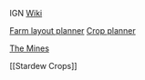 IGN
[Wiki](https://stardewvalleywiki.com/)


[Farm layout planner](https://stardew.info/)
[Crop planner](https://exnil.github.io/crop_planner/)

[The Mines](https://stardewvalleywiki.com/The_Mines)



[[Stardew Crops]]